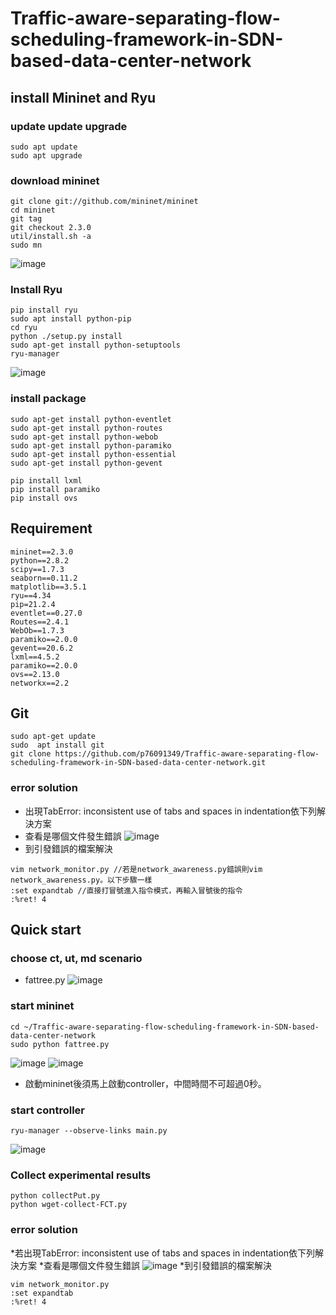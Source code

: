 # Traffic-aware-separating-flow-scheduling-framework-in-SDN-based-data-center-network
## install Mininet and Ryu
### update update upgrade
```
sudo apt update
sudo apt upgrade
```
### download mininet
```
git clone git://github.com/mininet/mininet
cd mininet
git tag
git checkout 2.3.0
util/install.sh -a
sudo mn
```
![image](https://user-images.githubusercontent.com/97156698/187158696-1ec8159c-3e76-40f3-90a7-ab214cfdcafa.png)

### Install Ryu
```
pip install ryu
sudo apt install python-pip
cd ryu
python ./setup.py install
sudo apt-get install python-setuptools
ryu-manager
```
![image](https://user-images.githubusercontent.com/97156698/187159396-dbb4001f-3436-4dd5-a6b5-8078143ab000.png)
### install package
```
sudo apt-get install python-eventlet
sudo apt-get install python-routes
sudo apt-get install python-webob
sudo apt-get install python-paramiko
sudo apt-get install python-essential
sudo apt-get install python-gevent

pip install lxml
pip install paramiko
pip install ovs
```

## Requirement
```
mininet==2.3.0
python==2.8.2
scipy==1.7.3
seaborn==0.11.2
matplotlib==3.5.1
ryu==4.34
pip=21.2.4
eventlet==0.27.0
Routes==2.4.1
WebOb==1.7.3
paramiko==2.0.0
gevent==20.6.2
lxml==4.5.2
paramiko==2.0.0
ovs==2.13.0
networkx==2.2
```
## Git
```
sudo apt-get update
sudo  apt install git
git clone https://github.com/p76091349/Traffic-aware-separating-flow-scheduling-framework-in-SDN-based-data-center-network.git
```
### error solution
* 出現TabError: inconsistent use of tabs and spaces in indentation依下列解決方案
* 查看是哪個文件發生錯誤
![image](https://user-images.githubusercontent.com/97156698/187348558-3d2d8122-0a1a-476f-acab-161320557c9d.png)
* 到引發錯誤的檔案解決
```
vim network_monitor.py //若是network_awareness.py錯誤則vim network_awareness.py。以下步驟一樣
:set expandtab //直接打冒號進入指令模式，再輸入冒號後的指令
:%ret! 4
```
## Quick start
### choose ct, ut, md scenario
* fattree.py
![image](https://user-images.githubusercontent.com/97156698/187344838-e2a79261-1c69-4bbf-aeb1-b8891c6ffc23.png)

### start mininet
```
cd ~/Traffic-aware-separating-flow-scheduling-framework-in-SDN-based-data-center-network
sudo python fattree.py
```
![image](https://user-images.githubusercontent.com/97156698/187156705-0cf82b50-8fe7-4be6-a3c9-0af676bf4389.png)
![image](https://user-images.githubusercontent.com/97156698/187156788-7b25ba17-00b6-44c0-9caf-4e6f1dea25e2.png)

* 啟動mininet後須馬上啟動controller，中間時間不可超過0秒。
### start controller
```
ryu-manager --observe-links main.py
```
![image](https://user-images.githubusercontent.com/97156698/187157251-483f146d-ec5d-4ef4-9172-ff2eaa2f91ed.png)

### Collect experimental results
```
python collectPut.py
python wget-collect-FCT.py
```
### error solution
*若出現TabError: inconsistent use of tabs and spaces in indentation依下列解決方案
*查看是哪個文件發生錯誤
![image](https://user-images.githubusercontent.com/97156698/187348558-3d2d8122-0a1a-476f-acab-161320557c9d.png)
*到引發錯誤的檔案解決
```
vim network_monitor.py
:set expandtab
:%ret! 4
```
